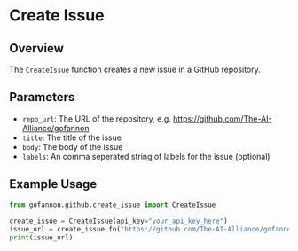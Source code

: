 # Create Issue

## Overview

The `CreateIssue` function creates a new issue in a GitHub repository.

## Parameters

* `repo_url`: The URL of the repository, e.g. https://github.com/The-AI-Alliance/gofannon
* `title`: The title of the issue
* `body`: The body of the issue
* `labels`: An comma seperated string of labels for the issue (optional)

## Example Usage

```python  
from gofannon.github.create_issue import CreateIssue  
  
create_issue = CreateIssue(api_key="your_api_key_here")  
issue_url = create_issue.fn("https://github.com/The-AI-Alliance/gofannon", "New issue", "This is a new issue")  
print(issue_url)  